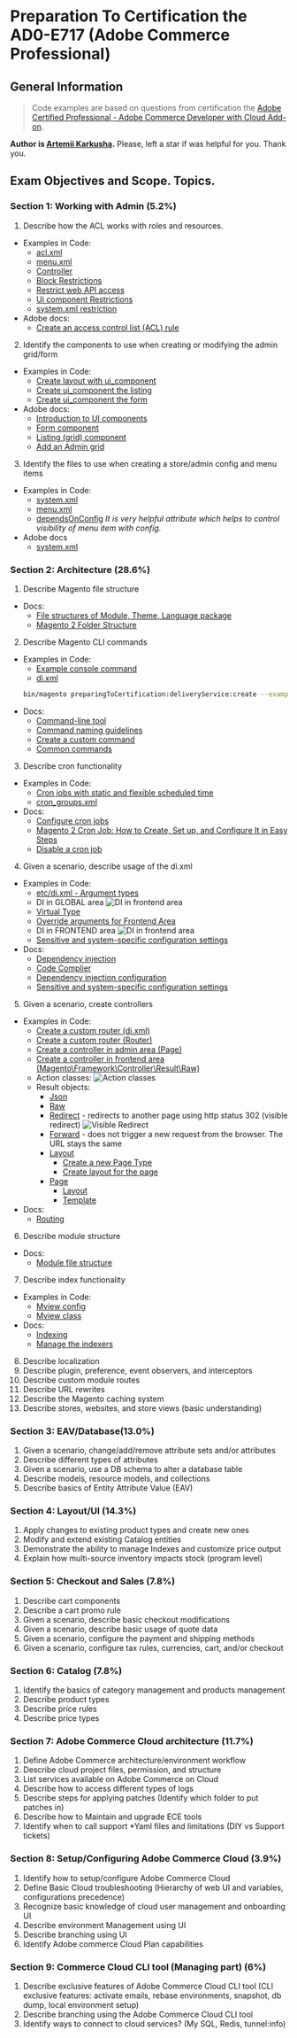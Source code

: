 # Preparation To Certification the AD0-E717 (Adobe Commerce Professional)

## General Information


> Code examples are based on questions from certification the [Adobe Certified Professional - Adobe Commerce Developer with Cloud Add-on](https://express.adobe.com/page/N9ImQqutQZ4eO/).

**Author is [Artemii Karkusha](https://www.linkedin.com/in/artemiy-karkusha/).**
Please, left a star if was helpful for you. Thank you. 

## Exam Objectives and Scope. Topics. 


### Section 1: Working with Admin (5.2%)

 1. Describe how the ACL works with roles and resources.   
 - Examples in Code:  
   - [acl.xml](etc/acl.xml?plain=1#L9)  
   - [menu.xml](etc/adminhtml/menu.xml?plain=1#L13)  
   - [Controller](Controller/Adminhtml/View/Index.php?plain=1#L19)  
   - [Block Restrictions](view/adminhtml/layout/preparingtocertification_view_index.xml?plain=1#L13)    
   - [Restrict web API access](etc/webapi.xml?plain=1#L11)  
   - [Ui component Restrictions](view/adminhtml/ui_component/delivery_service_listing.xml?plain=1#L33)  
   - [system.xml restriction](etc/adminhtml/system.xml?plain=1#L14)  
 - Adobe docs:  
   - [Create an access control list (ACL) rule](https://developer.adobe.com/commerce/php/tutorials/backend/create-access-control-list-rule/#step-1-define-the-custom-resources)
 2. Identify the components to use when creating or modifying the admin grid/form  
 - Examples in Code:  
   - [Create layout with ui_component](view/adminhtml/layout/delivery_service_deliveryservice_index.xml?plain=1#L8)  
   - [Create ui_component the listing](view/adminhtml/ui_component/delivery_service_listing.xml?plain=1#L7)  
   - [Create ui_component the form](view/adminhtml/ui_component/delivery_service_form.xml?plain=1#L6)  
 - Adobe docs:  
   - [Introduction to UI components](https://developer.adobe.com/commerce/frontend-core/ui-components/)  
   - [Form component](https://developer.adobe.com/commerce/frontend-core/ui-components/components/form/)  
   - [Listing (grid) component](https://developer.adobe.com/commerce/frontend-core/ui-components/components/listing-grid/)  
   - [Add an Admin grid](https://developer.adobe.com/commerce/php/development/components/add-admin-grid/)

 3. Identify the files to use when creating a store/admin config and menu items
 - Examples in Code:  
   - [system.xml](etc/adminhtml/system.xml)  
   - [menu.xml](etc/adminhtml/menu.xml)  
   - [dependsOnConfig](etc/adminhtml/menu.xml?plain=1#L29) *It is very helpful attribute which helps to control visibility of menu item with config.*  
 - Adobe docs
   - [system.xml](https://experienceleague.adobe.com/docs/commerce-operations/configuration-guide/files/config-reference-systemxml.html)

### Section 2: Architecture (28.6%)

 1. Describe Magento file structure  
 - Docs:  
   - [File structures of Module, Theme, Language package](https://developer.adobe.com/commerce/php/development/build/component-file-structure/)  
   - [Magento 2 Folder Structure](https://meetanshi.com/blog/magento-2-folder-structure/)
 2. Describe Magento CLI commands  
 - Examples in Code:
   - [Example console command](Console/Command/DeliveryService/Create.php)
   - [di.xml](etc/di.xml?plain=1#L13)
   ```sh
   bin/magento preparingToCertification:deliveryService:create --example_required_option=123 --example_none_option
   ```
 - Docs:
   - [Command-line tool](https://experienceleague.adobe.com/docs/commerce-operations/configuration-guide/cli/config-cli.html?lang=en)
   - [Command naming guidelines](https://developer.adobe.com/commerce/php/development/cli-commands/naming-guidelines/)
   - [Create a custom command](https://developer.adobe.com/commerce/php/development/cli-commands/custom/)
   - [Common commands](https://experienceleague.adobe.com/docs/commerce-operations/configuration-guide/cli/common-cli-commands.html?lang=en)
 3. Describe cron functionality  
 - Examples in Code:
   - [Cron jobs with static and flexible scheduled time](etc/crontab.xml?plain=1#L7)
   - [cron_groups.xml](etc/cron_groups.xml)
 - Docs:
   - [Configure cron jobs](https://experienceleague.adobe.com/docs/commerce-operations/configuration-guide/cli/configure-cron-jobs.html) 
   - [Magento 2 Cron Job: How to Create, Set up, and Configure It in Easy Steps](https://www.cloudways.com/blog/setup-magento-cron-job/)
   - [Disable a cron job](https://experienceleague.adobe.com/docs/commerce-operations/configuration-guide/crons/custom-cron-reference.html?lang=en#disable-a-cron-job)
 4. Given a scenario, describe usage of the di.xml  
 - Examples in Code:
   - [etc/di.xml - Argument types](etc/di.xml?plain=1#L23) 
   - DI in GLOBAL area
   ![DI in frontend area](docs/images/exampleHowDILokksInGlobalArea.png)
   - [Virtual Type](etc/frontend/di.xml?plain=1#L8)
   - [Override arguments for Frontend Area](etc/frontend/di.xml?plain=1#L17)
   - DI in FRONTEND area
   ![DI in frontend area](docs/images/exampleHowDILooksInFrontendArea.png)
   - [Sensitive and system-specific configuration settings](etc/di.xml?plain=1#L58)
  - Docs:
    - [Dependency injection](https://developer.adobe.com/commerce/php/development/components/dependency-injection/) 
    - [Code Complier](https://experienceleague.adobe.com/docs/commerce-operations/configuration-guide/cli/code-compiler.html)
    - [Dependency injection configuration](https://developer.adobe.com/commerce/php/development/build/dependency-injection-file/#areas-and-application-entry-points)
    - [Sensitive and system-specific configuration settings](https://developer.adobe.com/commerce/php/development/configuration/sensitive-environment-settings/#how-to-specify-values-as-sensitive-or-system-specific)
 5. Given a scenario, create controllers  
 - Examples in Code:
   - [Create a custom router (di.xml)](etc/di.xml?plain=1#L71)
   - [Create a custom router (Router)](Controller/CustomRouter.php)
   - [Create a controller in admin area (Page)](Controller/Adminhtml/View/Index.php)
   - [Create a controller in frontend area (Magento\Framework\Controller\Result\Raw)](Controller/Di/Example.php)
   - Action classes:
   ![Action classes](docs/images/httpMethodMap.png)
   - Result objects:
     - [Json](Controller/ActionsResults/Json.php)
     - [Raw](Controller/ActionsResults/Raw.php)
     - [Redirect](Controller/ActionsResults/Redirect.php) - redirects to another page using http status 302 (visible redirect)
       ![Visible Redirect](docs/images/visibleRedirect.png)
     - [Forward](Controller/ActionsResults/Forward.php) - does not trigger a new request from the browser. The URL stays the same
     - [Layout](Controller/ActionsResults/Layout.php)
       - [Create a new Page Type](etc/frontend/page_types.xml) 
       - [Create layout for the page](view/frontend/layout/example_result_layout_page.xml)
     - [Page](Controller/ActionsResults/Page.php)
       - [Layout](view/frontend/layout/ak_preparingtocertification_actionsresults_page.xml)
       - [Template](view/frontend/templates/actionsresults/page.phtml)
 - Docs:
   - [Routing](https://developer.adobe.com/commerce/php/development/components/routing/)
 6. Describe module structure  
 - Docs:
   - [Module file structure](https://developer.adobe.com/commerce/php/development/build/component-file-structure/#module-file-structure) 
 7. Describe index functionality
 - Examples in Code:
   - [Mview config](etc/mview.xml)
   - [Mview class](Model/Indexer/DeliveryService.php)
 - Docs:
   - [Indexing](https://developer.adobe.com/commerce/php/development/components/indexing/) 
   - [Manage the indexers](https://experienceleague.adobe.com/docs/commerce-operations/configuration-guide/cli/manage-indexers.html?lang=en)
 8. Describe localization  
 9. Describe plugin, preference, event observers, and interceptors  
 10. Describe custom module routes  
 11. Describe URL rewrites  
 12. Describe the Magento caching system  
 13. Describe stores, websites, and store views (basic understanding)  

### Section 3: EAV/Database(13.0%)

 1. Given a scenario, change/add/remove attribute sets and/or attributes  
 2. Describe different types of attributes  
 3. Given a scenario, use a DB schema to alter a database table  
 4. Describe models, resource models, and collections  
 5. Describe basics of Entity Attribute Value (EAV)  

### Section 4: Layout/UI (14.3%)

 1. Apply changes to existing product types and create new ones  
 2. Modify and extend existing Catalog entities  
 3. Demonstrate the ability to manage Indexes and customize price output  
 4. Explain how multi-source inventory impacts stock (program level)  

### Section 5: Checkout and Sales (7.8%)

 1. Describe cart components  
 2. Describe a cart promo rule  
 3. Given a scenario, describe basic checkout modifications  
 4. Given a scenario, describe basic usage of quote data  
 5. Given a scenario, configure the payment and shipping methods  
 6. Given a scenario, configure tax rules, currencies, cart, and/or checkout  

### Section 6: Catalog (7.8%)

 1. Identify the basics of category management and products management  
 2. Describe product types  
 3. Describe price rules  
 4. Describe price types  

### Section 7: Adobe Commerce Cloud architecture (11.7%)

 1. Define Adobe Commerce architecture/environment workflow  
 2. Describe cloud project files, permission, and structure  
 3. List services available on Adobe Commerce on Cloud  
 4. Describe how to access different types of logs  
 5. Describe steps for applying patches (Identify which folder to put patches in)  
 6. Describe how to Maintain and upgrade ECE tools  
 7. Identify when to call support *Yaml files and limitations (DIY vs Support tickets)  

### Section 8: Setup/Configuring Adobe Commerce Cloud (3.9%)

 1. Identify how to setup/configure Adobe Commerce Cloud  
 2. Define Basic Cloud troubleshooting (Hierarchy of web UI and variables, configurations precedence)  
 3. Recognize basic knowledge of cloud user management and onboarding UI  
 4. Describe environment Management using UI  
 5. Describe branching using UI  
 6. Identify Adobe commerce Cloud Plan capabilities  

### Section 9: Commerce Cloud CLI tool (Managing part) (6%)

 1. Describe exclusive features of Adobe Commerce Cloud CLI tool (CLI exclusive features: activate emails, rebase environments, snapshot, db dump, local environment setup)  
 2. Describe branching using the Adobe Commerce Cloud CLI tool  
 3. Identify ways to connect to cloud services? (My SQL, Redis, tunnel:info)  



